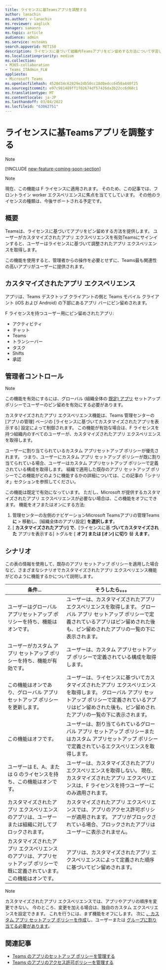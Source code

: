 ```yaml
---
title: ライセンスに基Teamsアプリを調整する
author: lanachin
ms.author: v-lanachin
ms.reviewer: aaglick
manager: samanro
ms.topic: article
audience: admin
ms.service: msteams
search.appverid: MET150
description: ライセンスに基づいて組織内Teamsアプリをピン留めする方法について学習します。
ms.localizationpriority: medium
ms.collection:
- M365-collaboration
- Teams_ITAdmin_FLW
appliesto:
- Microsoft Teams
ms.openlocfilehash: 4520d34c62829e2db50cc18d0edcc6450a440f25
ms.sourcegitcommit: e97c981489ff1f02674df57426da3b22cc6d68c1
ms.translationtype: MT
ms.contentlocale: ja-JP
ms.lasthandoff: 03/04/2022
ms.locfileid: "63062751"
---
```

# <a name="tailor-your-teams-apps-based-on-license"></a>ライセンスに基Teamsアプリを調整する

> [!NOTE]
> [!INCLUDE [new-feature-coming-soon-section](includes/new-feature-coming-soon-section.md)]

> [!NOTE]
> 現在、この機能は F ライセンスに適用されます。 そのため、この記事では、フロントライン worker エクスペリエンスに焦点を当ててしています。 その他のライセンスの種類は、今後サポートされる予定です。

## <a name="overview"></a>概要

Teamsは、ライセンスに基づいてアプリをピン留めする方法を提供します。 ユーザーがカスタマイズされたアプリ エクスペリエンスを有効Teamsにサインインすると、ユーザーはライセンスに基づいて調整されたアプリ エクスペリエンスを取得します。

この機能を使用すると、管理者からの操作を必要とせずに、Teams最も関連性の高いアプリがユーザーに提供されます。

## <a name="tailored-app-experience"></a>カスタマイズされたアプリ エクスペリエンス

アプリは、Teams デスクトップ クライアントの側と Teams モバイル クライアント (iOS および Android) の下部にあるアプリ バーにピン留めされます。

F ライセンスを持つユーザー用にピン留めされたアプリ:

- アクティビティ
- チャット
- Teams
- トランシーバー
- タスク
- Shifts
- 承認

## <a name="admin-controls"></a>管理者コントロール

> [!NOTE]
> この機能を有効にするには、グローバル (組織全体の [既定) アプリ](teams-app-setup-policies.md) セットアップ ポリシーでユーザーのピン留めを有効にする必要があります。

カスタマイズされたアプリ エクスペリエンス機能は、Teams 管理センターの  [アプリの管理] ページの [ライセンスに基づいてカスタマイズされた[](manage-apps.md#manage-org-wide-app-settings)アプリを表示する] 設定によって制御されます。 この機能が有効な場合は、F ライセンスを持つ組織内のすべてのユーザーが、カスタマイズされたアプリ エクスペリエンスを取得します。

ユーザーに割り当てられているカスタム アプリセットアップ ポリシーが優先されます。 つまり、ユーザーにカスタム アプリ セットアップ ポリシーが既に割り当てられている場合、ユーザーはカスタム アプリセットアップ ポリシーで定義されている構成を取得します。 組織で適用した既存のアプリ セットアップ ポリシーでこの機能がどのように機能するかの詳細については、この記事の「シナリオ」セクション[](#scenarios)を参照してください。

この機能は既定で有効になっています。 ただし、Microsoft が提供するカスタマイズされたアプリ エクスペリエンスが必要ない場合は、この機能をオフにできます。 機能をオフまたはオンにする方法:

1. 管理センターの左側のナビゲーションMicrosoft Teamsアプリの管理Teams **に** > 移動し、[組織全体のアプリ設定] **を選択します**。
2. [ **カスタマイズされたアプリ] で**、[ライセンスに基 **づいてカスタマイズされた** アプリを表示する] トグルを [ **オフ] または [オン] に切り** 替 **えます**。

## <a name="scenarios"></a>シナリオ

この表の情報を使用して、既存のアプリ セットアップ ポリシーを適用した場合など、さまざまなシナリオでカスタマイズされたアプリ エクスペリエンス機能がどのように機能するかについて説明します。

|条件...  |そうしたら。。。 |
|---------|---------|
|ユーザーはグローバル アプリセットアップ ポリシーを持ち、機能はオンです。     | ユーザーは、カスタマイズされたアプリ エクスペリエンスを取得します。 グローバル アプリ セットアップ ポリシーで定義されているアプリはピン留めされた後も、ピン留めされたアプリの一覧の下に表示されます。      |
|ユーザーがカスタム アプリ セットアップ ポリシーを持ち、機能が有効です。    |ユーザーは、カスタム アプリセットアップ ポリシーで定義されている構成を取得します。          |
|この機能はオンであり、グローバル アプリセットアップ ポリシーを更新します。     |ユーザーは、ライセンスに基づいてカスタマイズされたアプリ エクスペリエンスを取得します。 グローバル アプリ セットアップ ポリシーで定義されているアプリはピン留めされた後も、ピン留めされたアプリの一覧の下に表示されます。          |
|この機能はオフです。   | ユーザーは、割り当てられているグローバル アプリ セットアップ ポリシーまたはカスタム アプリセットアップ ポリシーで定義されているエクスペリエンスを取得します。          |
|ユーザーは E、A、または G のライセンスを持ち、この機能はオンです。   | ユーザーは、カスタマイズされたアプリ エクスペリエンスを取得しない。 現在、カスタマイズされたアプリ エクスペリエンスは、F ライセンスを持つユーザーにのみ適用されます。        |
|カスタマイズされたアプリ エクスペリエンスのアプリは、ユーザーまたは組織に対してブロックされます。      |カスタマイズされたアプリ エクスペリエンスでは、アプリのアクセス許可ポリシーが適用されます。 アプリがブロックされている場合、ブロックされたアプリはユーザーに表示されません。           |
|カスタマイズされたアプリ エクスペリエンスのアプリは、アプリセットアップ ポリシーで既に定義されています。この機能はオンです。 |アプリは、カスタマイズされたアプリ エクスペリエンスによって定義された順序に基づいてピン留めされます。        |

> [!NOTE]
> カスタマイズされたアプリ エクスペリエンスでは、アプリやアプリの順序を変更できない。 今のところ、変更を加える場合は、独自のカスタム エクスペリエンスを設定できます。 これを行うには、まず機能をオフにします。 次に [、カスタム アプリ セットアップ ポリシーを作成](teams-app-setup-policies.md)し、ユーザーまたは [グループに割り当てる必要があります](assign-policies-users-and-groups.md)。

## <a name="related-articles"></a>関連記事

- [Teams のアプリのセットアップ ポリシーを管理する](teams-app-setup-policies.md)
- [Teams のアプリのアクセス許可ポリシーを管理する](teams-app-permission-policies.md)
